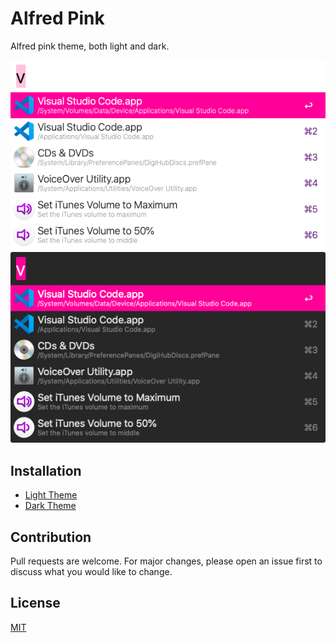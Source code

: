 # Alfred Pink
Alfred pink theme, both light and dark.

![](alfred-pink.png)
![](alfred-pink-dark.png)

## Installation
- [Light Theme](https://raw.githubusercontent.com/willbchang/alfred-pink-theme/master/Alfred%20Pink.alfredappearance)
- [Dark Theme](https://raw.githubusercontent.com/willbchang/alfred-pink-theme/master/Alfred%20Pink%20Dark.alfredappearance)

## Contribution
Pull requests are welcome. For major changes, please open an issue first to discuss what you would like to change.

## License
[MIT](LICENSE)
